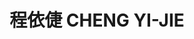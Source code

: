 ---
chinese_name: 程依倢
english_name: CHENG YI-JIE
title: 程依倢 CHENG YI-JIE
id: yijiecheng
collection: members
position: Part-time Research Assistant
type: part-time research assistant
department: 123
image_path: https://source.unsplash.com/collection/139386/600x600?a=.png
photo: bio-photo.jpg
blurb: 123
---